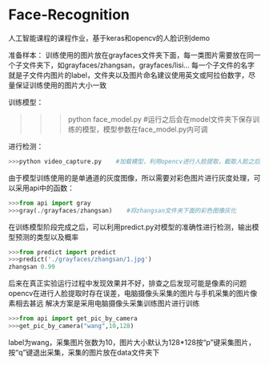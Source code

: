 # Face-Recognition
人工智能课程的课程作业，基于keras和opencv的人脸识别demo

准备样本：
训练使用的图片放在grayfaces文件夹下面，每一类图片需要放在同一个子文件夹下，如grayfaces/zhangsan，grayfaces/lisi...
每一个子文件的名字就是子文件内图片的label，文件夹以及图片命名建议使用英文或阿拉伯数字，尽量保证训练使用的图片大小一致

训练模型：
>>>python face_model.py    #运行之后会在model文件夹下保存训练的模型，模型参数在face_model.py内可调

进行检测：
```python
>>>python video_capture.py    #加载模型，利用opencv进行人脸提取，截取人脸之后进行预测，输出概率
```
由于模型训练使用的是单通道的灰度图像，所以需要对彩色图片进行灰度处理，可以采用api中的函数：
```python
>>>from api import gray
>>>gray(./grayfaces/zhangsan)    #将zhangsan文件夹下面的彩色图像灰化
```

在训练模型阶段完成之后，可以利用predict.py对模型的准确性进行检测，输出模型预测的类型以及概率
```python
>>>from predict import predict
>>>predict('./grayfaces/zhangsan/1.jpg')
zhangsan 0.99
```

后来在真正实验运行过程中发现效果并不好，排查之后发现可能是像素的问题
opencv在进行人脸提取时存在误差，电脑摄像头采集的图片与手机采集的图片像素相去甚远
解决方案是采用电脑摄像头采集训练图片进行训练
```python
>>>from api import get_pic_by_camera
>>>get_pic_by_camera("wang",10,128)    
```
label为wang，采集图片张数为10，图片大小默认为128*128按“p”键采集图片，按“q”键退出采集，采集的图片放在data文件夹下
